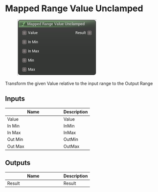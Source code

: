 # Mapped Range Value Unclamped

<div align="left" data-full-width="false">

<figure><img src="Mapped_Range_Value_Unclamped.png" alt=""><figcaption></figcaption></figure>

</div>

Transform the given Value relative to the input range to the Output Range

## Inputs

<table>
<thead><tr><th width="170">Name</th><th>Description</th></tr></thead>
<tbody>
<tr><td>Value</td><td>Value</td></tr>
<tr><td>In Min</td><td>InMin</td></tr>
<tr><td>In Max</td><td>InMax</td></tr>
<tr><td>Out Min</td><td>OutMin</td></tr>
<tr><td>Out Max</td><td>OutMax</td></tr>
</tbody>
</table>

## Outputs

<table>
<thead><tr><th width="170">Name</th><th>Description</th></tr></thead>
<tbody>
<tr><td>Result</td><td>Result</td></tr>
</tbody>
</table>